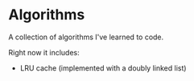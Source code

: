 # Algorithms
A collection of algorithms I've learned to code.

Right now it includes:

* LRU cache (implemented with a doubly linked list)
